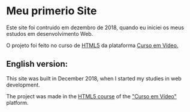 # Meu primerio Site
Este site foi contruido em dezembro de 2018, quando eu iniciei os meus estudos em desenvolvimento Web.

O projeto foi feito no curso de <a href="https://www.cursoemvideo.com/curso/html5/" target="_blank">HTML5</a> da plataforma
<a href="https://www.cursoemvideo.com/" target="_blank">Curso em Vídeo.</a>

## English version:
This site was built in December 2018, when I started my studies in web development.

The project was made in the <a href="https://www.cursoemvideo.com/curso/html5/" target="_blank">HTML5 course</a> of the <a href="https://www.cursoemvideo.com/" target="_blank">"Curso em Vídeo"</a> platform.
